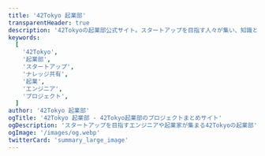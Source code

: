 ```yaml
---
title: '42Tokyo 起業部'
transparentHeader: true
description: '42Tokyoの起業部公式サイト。スタートアップを目指す人々が集い、知識と経験を共有するためのプラットフォームです。'
keywords:
  [
    '42Tokyo',
    '起業部',
    'スタートアップ',
    'ナレッジ共有',
    '起業',
    'エンジニア',
    'プロジェクト',
  ]
author: '42Tokyo 起業部'
ogTitle: '42Tokyo 起業部 - 42Tokyo起業部のプロジェクトまとめサイト'
ogDescription: 'スタートアップを目指すエンジニアや起業家が集まる42Tokyoの起業部'
ogImage: '/images/og.webp'
twitterCard: 'summary_large_image'
---
```

